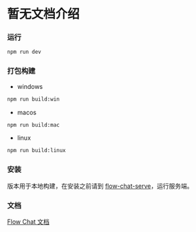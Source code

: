# 暂无文档介绍


### 运行

```bash
npm run dev
```

### 打包构建
- windows
```bash
npm run build:win
```

- macos
```bash
npm run build:mac
```

- linux
```bash
npm run build:linux
```

### 安装

版本用于本地构建，在安装之前请到 [flow-chat-serve](https://github.com/YuChenFen/flow-chat-serve)，运行服务端。

### 文档

[Flow Chat 文档](https://ycfsh.top/flow-chat-docs)
